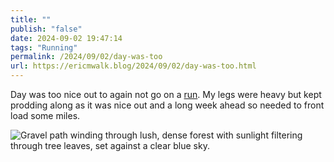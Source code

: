 ```yaml
---
title: ""
publish: "false"
date: 2024-09-02 19:47:14
tags: "Running"
permalink: /2024/09/02/day-was-too
url: https://ericmwalk.blog/2024/09/02/day-was-too.html
---
```


Day was too nice out to again not go on a [run](https://strava.com/activities/12311167510). My legs were heavy but kept prodding along as it was nice out and a long week ahead so needed to front load some miles.

![Gravel path winding through lush, dense forest with sunlight filtering through tree leaves, set against a clear blue sky.](https://ericmwalk.blog/uploads/2024/img-1793.jpeg)